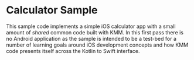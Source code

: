 # Calculator Sample

This sample code implements a simple iOS calculator app with a 
small amount of _shared_ common code built with KMM.  In this
first pass there is no Android application as the sample is 
intended to be a test-bed for a number of learning goals around
iOS development concepts and how KMM code presents itself across
the Kotlin to Swift interface.

